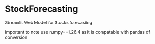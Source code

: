 # StockForecasting
Streamlit Web Model for Stocks forecasting 


important to note use numpy==1.26.4 as it is compatable with pandas df conversion
